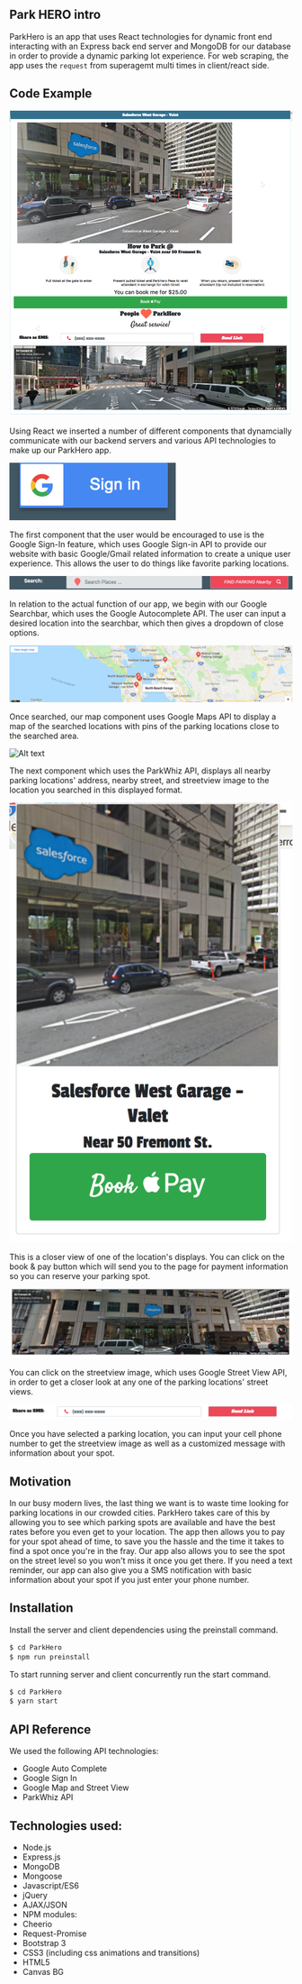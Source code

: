 ## Park HERO intro

ParkHero is an app that uses React technologies for dynamic front end interacting with an Express back end server and MongoDB for our database in order to provide a dynamic parking lot experience. For web scraping, the app uses the `request` from superagemt multi times in client/react side.

## Code Example

![Alt text](./screenshots/1.png?raw=true "Overview")

Using React we inserted a number of different components that dynamcially communicate with our backend servers and various API technologies to make up our ParkHero app.

![Alt text](./screenshots/2.png?raw=true "Google Sign-In")

The first component that the user would be encouraged to use is the Google Sign-In feature, which uses Google Sign-in API to provide our website with basic Google/Gmail related information to create a unique user experience. This allows the user to do things like favorite parking locations.

![Alt text](./screenshots/3.png?raw=true "Google Searchbar")

In relation to the actual function of our app, we begin with our Google Searchbar, which uses the Google Autocomplete API. The user can input a desired location into the searchbar, which then gives a dropdown of close options.

![Alt text](./screenshots/4.png?raw=true "Google Map")

Once searched, our map component uses Google Maps API to display a map of the searched locations with pins of the parking locations close to the searched area.

![Alt text](./screenshots/5.png?raw=true "Parking Location Overview")

The next component which uses the ParkWhiz API, displays all nearby parking locations' address, nearby street, and streetview image to the location you searched in this displayed format.

![Alt text](./screenshots/6.png?raw=true "Individual Parking Location")

This is a closer view of one of the location's displays. You can click on the book & pay button which will send you to the page for payment information so you can reserve your parking spot.

![Alt text](./screenshots/7.png?raw=true "Google Streetview")

You can click on the streetview image, which uses Google Street View API, in order to get a closer look at any one of the parking locations' street views. 

![Alt text](./screenshots/8.png?raw=true "SMS")

Once you have selected a parking location, you can input your cell phone number to get the streetview image as well as a customized message with information about your spot.


## Motivation

In our busy modern lives, the last thing we want is to waste time looking for parking locations in our crowded cities. ParkHero takes care of this by allowing you to see which parking spots are available and have the best rates before you even get to your location. The app then allows you to pay for your spot ahead of time, to save you the hassle and the time it takes to find a spot once you're in the fray. Our app also allows you to see the spot on the street level so you won't miss it once you get there. If you need a text reminder, our app can also give you a SMS notification with basic information about your spot if you just enter your phone number. 

## Installation

Install the server and client dependencies using the preinstall command.

```sh
$ cd ParkHero
$ npm run preinstall
```

To start running server and client concurrently run the start command.

```sh
$ cd ParkHero
$ yarn start
```

## API Reference

We used the following API technologies:

* Google Auto Complete
* Google Sign In
* Google Map and Street View
* ParkWhiz API

## Technologies used:
* Node.js
* Express.js
* MongoDB
* Mongoose
* Javascript/ES6
* jQuery
* AJAX/JSON
* NPM modules:
 * Cheerio
 * Request-Promise
* Bootstrap 3
* CSS3 (including css animations and transitions)
* HTML5
* Canvas BG